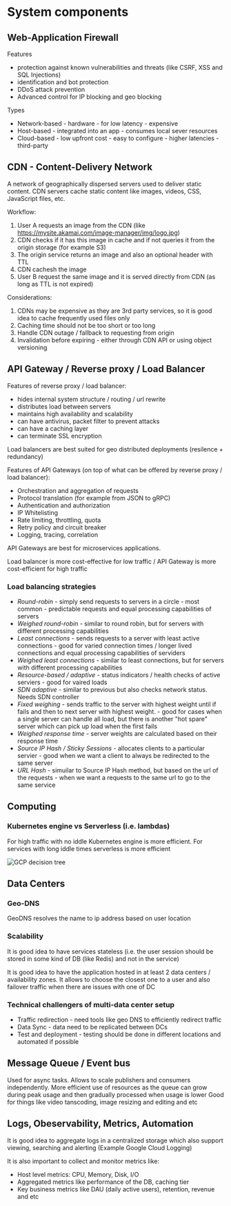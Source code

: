 # System components 

## Web-Application Firewall

Features
- protection against known vulnerabilities and threats (like CSRF, XSS and SQL Injections)
- identification and bot protection
- DDoS attack prevention
- Advanced control for IP blocking and geo blocking

Types
- Network-based - hardware - for low latency - expensive
- Host-based - integrated into an app - consumes local sever resources
- Cloud-based - low upfront cost - easy to configure - higher latencies - third-party

## CDN - Content-Delivery Network 

A network of geographically dispersed servers used to deliver static content. CDN servers cache static content like images, videos, CSS, JavaScript files, etc.

Workflow: 
1. User A requests an image from the CDN (like https://mysite.akamai.com/image-manager/img/logo.jpg)
2. CDN checks if it has this image in cache and if not queries it from the origin storage (for example S3)
3. The origin service returns an image and also an optional header with TTL
4. CDN cachesh the image 
5. User B request the same image and it is served directly from CDN (as long as TTL is not expired)


Considerations:
1. CDNs may be expensive as they are 3rd party services, so it is good idea to cache frequently used files only
2. Caching time should not be too short or too long
3. Handle CDN outage / fallback to requesting from origin
3. Invalidation before expiring - either through CDN API or using object versioning


## API Gateway / Reverse proxy / Load Balancer

Features of reverse proxy / load balancer: 
- hides internal system structure / routing / url rewrite
- distributes load between servers
- maintains high availability and scalability
- can have antivirus, packet filter to prevent attacks
- can have a caching layer
- can terminate SSL encryption

Load balancers are best suited for geo distributed deployments (resilence + redundancy)

Features of API Gateways (on top of what can be offered by reverse proxy / load balancer):
- Orchestration and aggregation of requests
- Protocol translation (for example from JSON to gRPC)
- Authentication and authorization
- IP Whitelisting
- Rate limiting, throttling, quota
- Retry policy and circuit breaker 
- Logging, tracing, correlation

API Gateways are best for microservices applications.

Load balancer is more cost-effective for low traffic / API Gateway is more cost-efficient for high traffic 


### Load balancing strategies
- *Round-robin* - simply send requests to servers in a circle - most common - predictable requests and equal processing capabilities of servers
- *Weighed round-robin* - similar to round robin, but for servers with different processing capabilities
- *Least connections* - sends requests to a server with least active connections - good for varied connection times / longer lived connections and equal processing capabilities of serviders
- *Weighed least connections* - similar to least connections, but for servers with different processing capabilities
- *Resource-based / adaptive* - status indicators / health checks of active serviers - good for vaired loads
- *SDN adaptive* - similar to previous but also checks network status. Needs SDN controller
- *Fixed weighing* - sends traffic to the server with highest weight until if fails and then to next server with highest weight. - good for cases when a single server can handle all load, but there is another "hot spare" server which can pick up load when the first fails
- *Weighed response time* - server weights are calculated based on their response time
- *Source IP Hash / Sticky Sessions* - allocates clients to a particular servier - good when we want a client to always be redirected to the same server
- *URL Hash* - simuilar to Source IP Hash method, but based on the url of the requests - when we want a requests to the same url to go to the same service 


## Computing 

### Kubernetes engine vs Serverless (i.e. lambdas)
For high traffic with no iddle Kubernetes engine is more efficient. For services with long iddle times serverless is more efficient

![GCP decision tree](https://www.sphereinc.com/wp-content/uploads/2021/03/Decision-tree-for-GCP-compute-services.webp)

## Data Centers

### Geo-DNS
GeoDNS resolves the name to ip address based on user location

### Scalability
It is good idea to have services stateless (i.e. the user session should be stored in some kind of DB (like Redis) and not in the service)

It is good idea to have the application hosted in at least 2 data centers / availability zones. It allows to choose the closest one to a user and also failover traffic when there are issues with one of DC

### Technical challengers of multi-data center setup
- Traffic redirection - need tools like geo DNS to efficiently redirect traffic
- Data Sync - data need to be replicated between DCs
- Test and deployment - testing should be done in different locations and automated if possible

## Message Queue / Event bus

Used for async tasks. Allows to scale publishers and consumers independently.
More efficient use of resources as the queue can grow during peak usage and then gradually processed when usage is lower
Good for things like video tanscoding, image resizing and editing and etc


## Logs, Obeservability, Metrics, Automation

It is good idea to aggregate logs in a centralized storage which also support viewing, searching and alerting (Example Google Cloud Logging)

It is also important to collect and monitor metrics like:
- Host level metrics: CPU, Memory, Disk, I/O
- Aggregated metrics like performance of the DB, caching tier
- Key business metrics like DAU (daily active users), retention, revenue and etc